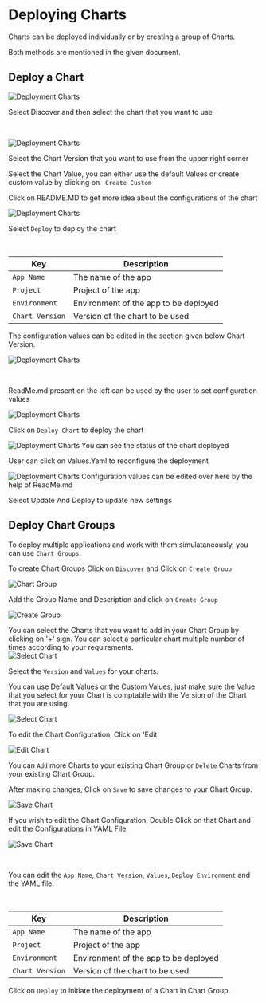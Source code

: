 # Deploying Charts

Charts can be deployed individually or by creating a group of Charts.

Both methods are mentioned in the given document.


## Deploy a Chart

![Deployment Charts](/depchart1.JPG "Deployment Charts")

Select Discover and then select the chart that you want to use

<br>

![Deployment Charts](/custom.jpg "Deployment Charts")

Select the Chart Version that you want to use from the upper right corner

Select the Chart Value, you can either use the default Values or create custom value by clicking on ` Create Custom`

Click on README.MD to get more idea about the configurations of the chart

![Deployment Charts](/custom2.jpg "Deployment Charts")

Select `Deploy` to deploy the chart

<br>

Key | Description
----|----
`App Name` | The name of the app
`Project` | Project of the app
`Environment` |Environment of the app to be deployed
`Chart Version` | Version of the chart to be used

The configuration values can be edited in the section given below Chart Version.


![Deployment Charts](/depchart4config.JPG "Deployment Charts")

<br>

ReadMe.md present on the left can be used by the user to set configuration values



![Deployment Charts](/depchart4readme.JPG "Deployment Charts")
<br>

Click on `Deploy Chart` to deploy the chart


![Deployment Charts](/depchartdeployedredo.JPG "Deployment Charts")
You can see the status of the chart deployed

User can click on Values.Yaml to reconfigure the deployment



![Deployment Charts](/depchartreconfig.JPG "Deployment Charts")
Configuration values can be edited over here by the help of ReadMe.md

Select Update And Deploy to update new settings



## Deploy Chart Groups 

To deploy multiple applications and work with them simulataneously, you can use `Chart Groups`.

To create Chart Groups 
Click on  `Discover` and Click on `Create Group`

![Chart Group](/screen2.jpg  "Chart Groups")

Add the Group Name and Description and click on `Create Group`

![Create Group](/create_group.jpg  "Create Groups")

You can select the Charts that you want to add in your Chart Group by clicking on '+' sign. 
You can select a particular chart multiple number of times according to your requirements.
<br>
![Select Chart ](/select_charts.jpg  "Select Charts")

Select the `Version` and `Values` for your charts.

You can use Default Values or the Custom Values, just make sure the Value that you select for your Chart is comptabile with the Version of the Chart that you are using.

![Select Chart ](/select_charts2.jpg  "Select Charts")


To edit the Chart Configuration, Click on 'Edit'

![Edit Chart ](/edit_group.jpg  "Edit Charts")

You can `Add` more Charts to your existing Chart Group or `Delete` Charts from your existing Chart Group. 

After making changes, Click on `Save` to save changes to your Chart Group. 

![Save Chart ](/edit_group2.jpg  "Save Charts")

If you wish to edit the Chart Configuration, Double Click on that Chart and edit the Configurations in YAML File.

![Save Chart ](/edit_chart1.jpg  "Save Charts")

<br>

You can edit the `App Name`, `Chart Version`, `Values`, `Deploy Environment` and the YAML file.

<br>

Key | Description
----|----
`App Name` | The name of the app
`Project` | Project of the app
`Environment` |Environment of the app to be deployed
`Chart Version` | Version of the chart to be used



Click on `Deploy` to initiate the deployment of a Chart in Chart Group.